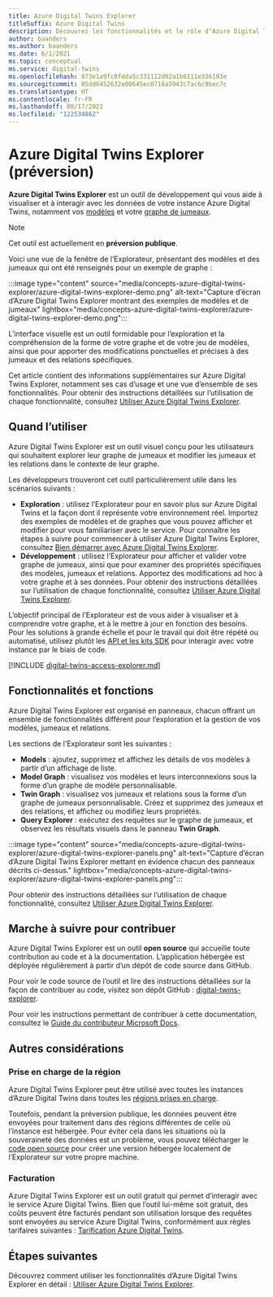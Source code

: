 ```yaml
---
title: Azure Digital Twins Explorer
titleSuffix: Azure Digital Twins
description: Découvrez les fonctionnalités et le rôle d’Azure Digital Twins Explorer
author: baanders
ms.author: baanders
ms.date: 6/1/2021
ms.topic: conceptual
ms.service: digital-twins
ms.openlocfilehash: 873e1a9fc0fdda5c331112d02a1b6111e336193e
ms.sourcegitcommit: 05dd6452632e00645ec0716a5943c7ac6c9bec7c
ms.translationtype: HT
ms.contentlocale: fr-FR
ms.lasthandoff: 08/17/2021
ms.locfileid: "122534862"
---
```

# <a name="azure-digital-twins-explorer-preview"></a>Azure Digital Twins Explorer (préversion)

**Azure Digital Twins Explorer** est un outil de développement qui vous aide à visualiser et à interagir avec les données de votre instance Azure Digital Twins, notamment vos [modèles](concepts-models.md) et votre [graphe de jumeaux](concepts-twins-graph.md). 

>[!NOTE]
>Cet outil est actuellement en **préversion publique**.

Voici une vue de la fenêtre de l’Explorateur, présentant des modèles et des jumeaux qui ont été renseignés pour un exemple de graphe :

:::image type="content" source="media/concepts-azure-digital-twins-explorer/azure-digital-twins-explorer-demo.png" alt-text="Capture d’écran d’Azure Digital Twins Explorer montrant des exemples de modèles et de jumeaux" lightbox="media/concepts-azure-digital-twins-explorer/azure-digital-twins-explorer-demo.png":::

L’interface visuelle est un outil formidable pour l’exploration et la compréhension de la forme de votre graphe et de votre jeu de modèles, ainsi que pour apporter des modifications ponctuelles et précises à des jumeaux et des relations spécifiques.

Cet article contient des informations supplémentaires sur Azure Digital Twins Explorer, notamment ses cas d’usage et une vue d’ensemble de ses fonctionnalités. Pour obtenir des instructions détaillées sur l’utilisation de chaque fonctionnalité, consultez [Utiliser Azure Digital Twins Explorer](how-to-use-azure-digital-twins-explorer.md).

## <a name="when-to-use"></a>Quand l’utiliser

Azure Digital Twins Explorer est un outil visuel conçu pour les utilisateurs qui souhaitent explorer leur graphe de jumeaux et modifier les jumeaux et les relations dans le contexte de leur graphe.

Les développeurs trouveront cet outil particulièrement utile dans les scénarios suivants :
* **Exploration** : utilisez l’Explorateur pour en savoir plus sur Azure Digital Twins et la façon dont il représente votre environnement réel. Importez des exemples de modèles et de graphes que vous pouvez afficher et modifier pour vous familiariser avec le service. Pour connaître les étapes à suivre pour commencer à utiliser Azure Digital Twins Explorer, consultez [Bien démarrer avec Azure Digital Twins Explorer](quickstart-azure-digital-twins-explorer.md).
* **Développement** : utilisez l’Explorateur pour afficher et valider votre graphe de jumeaux, ainsi que pour examiner des propriétés spécifiques des modèles, jumeaux et relations. Apportez des modifications ad hoc à votre graphe et à ses données. Pour obtenir des instructions détaillées sur l’utilisation de chaque fonctionnalité, consultez [Utiliser Azure Digital Twins Explorer](how-to-use-azure-digital-twins-explorer.md). 

L’objectif principal de l’Explorateur est de vous aider à visualiser et à comprendre votre graphe, et à le mettre à jour en fonction des besoins. Pour les solutions à grande échelle et pour le travail qui doit être répété ou automatisé, utilisez plutôt les [API et les kits SDK](./concepts-apis-sdks.md) pour interagir avec votre instance par le biais de code.

[!INCLUDE [digital-twins-access-explorer.md](../../includes/digital-twins-access-explorer.md)]

## <a name="features-and-capabilities"></a>Fonctionnalités et fonctions

Azure Digital Twins Explorer est organisé en panneaux, chacun offrant un ensemble de fonctionnalités différent pour l’exploration et la gestion de vos modèles, jumeaux et relations.

Les sections de l’Explorateur sont les suivantes :
* **Models** : ajoutez, supprimez et affichez les détails de vos modèles à partir d’un affichage de liste.
* **Model Graph** : visualisez vos modèles et leurs interconnexions sous la forme d’un graphe de modèle personnalisable.
* **Twin Graph** : visualisez vos jumeaux et relations sous la forme d’un graphe de jumeaux personnalisable. Créez et supprimez des jumeaux et des relations, et affichez ou modifiez leurs propriétés.
* **Query Explorer** : exécutez des requêtes sur le graphe de jumeaux, et observez les résultats visuels dans le panneau **Twin Graph**.

:::image type="content" source="media/concepts-azure-digital-twins-explorer/azure-digital-twins-explorer-panels.png" alt-text="Capture d’écran d’Azure Digital Twins Explorer mettant en évidence chacun des panneaux décrits ci-dessus." lightbox="media/concepts-azure-digital-twins-explorer/azure-digital-twins-explorer-panels.png":::

Pour obtenir des instructions détaillées sur l’utilisation de chaque fonctionnalité, consultez [Utiliser Azure Digital Twins Explorer](how-to-use-azure-digital-twins-explorer.md). 

## <a name="how-to-contribute"></a>Marche à suivre pour contribuer

Azure Digital Twins Explorer est un outil **open source** qui accueille toute contribution au code et à la documentation. L’application hébergée est déployée régulièrement à partir d’un dépôt de code source dans GitHub.

Pour voir le code source de l’outil et lire des instructions détaillées sur la façon de contribuer au code, visitez son dépôt GitHub : [digital-twins-explorer](https://github.com/Azure-Samples/digital-twins-explorer).

Pour voir les instructions permettant de contribuer à cette documentation, consultez le [Guide du contributeur Microsoft Docs](/contribute/).

## <a name="other-considerations"></a>Autres considérations

### <a name="region-support"></a>Prise en charge de la région

Azure Digital Twins Explorer peut être utilisé avec toutes les instances d’Azure Digital Twins dans toutes les [régions prises en charge](https://azure.microsoft.com/global-infrastructure/services/?products=digital-twins).

Toutefois, pendant la préversion publique, les données peuvent être envoyées pour traitement dans des régions différentes de celle où l’instance est hébergée. Pour éviter cela dans les situations où la souveraineté des données est un problème, vous pouvez télécharger le [code open source](#how-to-contribute) pour créer une version hébergée localement de l’Explorateur sur votre propre machine.

### <a name="billing"></a>Facturation

Azure Digital Twins Explorer est un outil gratuit qui permet d’interagir avec le service Azure Digital Twins. Bien que l’outil lui-même soit gratuit, des coûts peuvent être facturés pendant son utilisation lorsque des requêtes sont envoyées au service Azure Digital Twins, conformément aux règles tarifaires suivantes : [Tarification Azure Digital Twins](https://azure.microsoft.com/pricing/details/digital-twins/).

## <a name="next-steps"></a>Étapes suivantes 

Découvrez comment utiliser les fonctionnalités d’Azure Digital Twins Explorer en détail : [Utiliser Azure Digital Twins Explorer](how-to-use-azure-digital-twins-explorer.md).